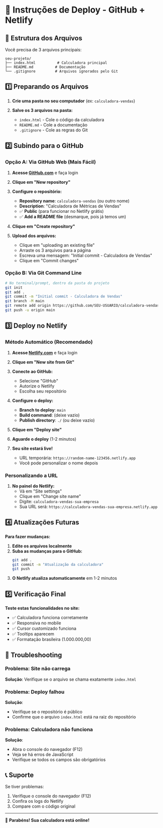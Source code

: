 # 🚀 Instruções de Deploy - GitHub + Netlify

## 📁 Estrutura dos Arquivos

Você precisa de 3 arquivos principais:

```
seu-projeto/
├── index.html          # Calculadora principal
├── README.md          # Documentação
└── .gitignore         # Arquivos ignorados pelo Git
```

## 1️⃣ Preparando os Arquivos

1. **Crie uma pasta no seu computador** (ex: `calculadora-vendas`)

2. **Salve os 3 arquivos na pasta:**
   - `index.html` - Cole o código da calculadora
   - `README.md` - Cole a documentação
   - `.gitignore` - Cole as regras do Git

## 2️⃣ Subindo para o GitHub

### Opção A: Via GitHub Web (Mais Fácil)

1. **Acesse [GitHub.com](https://github.com)** e faça login

2. **Clique em "New repository"**

3. **Configure o repositório:**
   - **Repository name**: `calculadora-vendas` (ou outro nome)
   - **Description**: "Calculadora de Métricas de Vendas"
   - ✅ **Public** (para funcionar no Netlify grátis)
   - ✅ **Add a README file** (desmarque, pois já temos um)

4. **Clique em "Create repository"**

5. **Upload dos arquivos:**
   - Clique em "uploading an existing file"
   - Arraste os 3 arquivos para a página
   - Escreva uma mensagem: "Initial commit - Calculadora de Vendas"
   - Clique em "Commit changes"

### Opção B: Via Git Command Line

```bash
# No terminal/prompt, dentro da pasta do projeto
git init
git add .
git commit -m "Initial commit - Calculadora de Vendas"
git branch -M main
git remote add origin https://github.com/SEU-USUARIO/calculadora-vendas.git
git push -u origin main
```

## 3️⃣ Deploy no Netlify

### Método Automático (Recomendado)

1. **Acesse [Netlify.com](https://netlify.com)** e faça login

2. **Clique em "New site from Git"**

3. **Conecte ao GitHub:**
   - Selecione "GitHub"
   - Autorize o Netlify
   - Escolha seu repositório

4. **Configure o deploy:**
   - **Branch to deploy**: `main`
   - **Build command**: (deixe vazio)
   - **Publish directory**: `./` (ou deixe vazio)

5. **Clique em "Deploy site"**

6. **Aguarde o deploy** (1-2 minutos)

7. **Seu site estará live!** 
   - URL temporária: `https://random-name-123456.netlify.app`
   - Você pode personalizar o nome depois

### Personalizando a URL

1. **No painel do Netlify:**
   - Vá em "Site settings"
   - Clique em "Change site name"
   - Digite: `calculadora-vendas-sua-empresa`
   - Sua URL será: `https://calculadora-vendas-sua-empresa.netlify.app`

## 4️⃣ Atualizações Futuras

**Para fazer mudanças:**

1. **Edite os arquivos localmente**
2. **Suba as mudanças para o GitHub:**
   ```bash
   git add .
   git commit -m "Atualização da calculadora"
   git push
   ```
3. **O Netlify atualiza automaticamente** em 1-2 minutos

## 5️⃣ Verificação Final

**Teste estas funcionalidades no site:**
- ✅ Calculadora funciona corretamente
- ✅ Responsiva no mobile
- ✅ Cursor customizado funciona
- ✅ Tooltips aparecem
- ✅ Formatação brasileira (1.000.000,00)

## 🔧 Troubleshooting

### Problema: Site não carrega
**Solução**: Verifique se o arquivo se chama exatamente `index.html`

### Problema: Deploy falhou
**Solução**: 
- Verifique se o repositório é público
- Confirme que o arquivo `index.html` está na raiz do repositório

### Problema: Calculadora não funciona
**Solução**: 
- Abra o console do navegador (F12)
- Veja se há erros de JavaScript
- Verifique se todos os campos são obrigatórios

## 📞 Suporte

Se tiver problemas:
1. Verifique o console do navegador (F12)
2. Confira os logs do Netlify
3. Compare com o código original

---

🎉 **Parabéns! Sua calculadora está online!**

